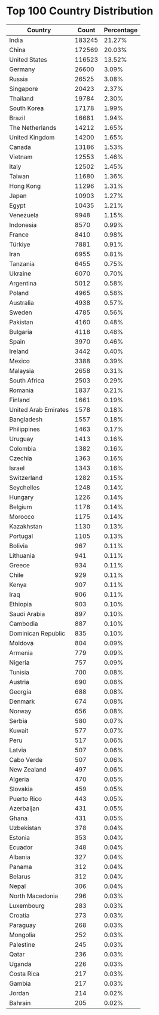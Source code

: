 # Top 100 Country Distribution
| Country | Count | Percentage |
|----|----|----|
| India | 183245 | 21.27% |
| China | 172569 | 20.03% |
| United States | 116523 | 13.52% |
| Germany | 26600 | 3.09% |
| Russia | 26525 | 3.08% |
| Singapore | 20423 | 2.37% |
| Thailand | 19784 | 2.30% |
| South Korea | 17178 | 1.99% |
| Brazil | 16681 | 1.94% |
| The Netherlands | 14212 | 1.65% |
| United Kingdom | 14200 | 1.65% |
| Canada | 13186 | 1.53% |
| Vietnam | 12553 | 1.46% |
| Italy | 12502 | 1.45% |
| Taiwan | 11680 | 1.36% |
| Hong Kong | 11296 | 1.31% |
| Japan | 10903 | 1.27% |
| Egypt | 10435 | 1.21% |
| Venezuela | 9948 | 1.15% |
| Indonesia | 8570 | 0.99% |
| France | 8410 | 0.98% |
| Türkiye | 7881 | 0.91% |
| Iran | 6955 | 0.81% |
| Tanzania | 6455 | 0.75% |
| Ukraine | 6070 | 0.70% |
| Argentina | 5012 | 0.58% |
| Poland | 4965 | 0.58% |
| Australia | 4938 | 0.57% |
| Sweden | 4785 | 0.56% |
| Pakistan | 4160 | 0.48% |
| Bulgaria | 4118 | 0.48% |
| Spain | 3970 | 0.46% |
| Ireland | 3442 | 0.40% |
| Mexico | 3388 | 0.39% |
| Malaysia | 2658 | 0.31% |
| South Africa | 2503 | 0.29% |
| Romania | 1837 | 0.21% |
| Finland | 1661 | 0.19% |
| United Arab Emirates | 1578 | 0.18% |
| Bangladesh | 1557 | 0.18% |
| Philippines | 1463 | 0.17% |
| Uruguay | 1413 | 0.16% |
| Colombia | 1382 | 0.16% |
| Czechia | 1363 | 0.16% |
| Israel | 1343 | 0.16% |
| Switzerland | 1282 | 0.15% |
| Seychelles | 1248 | 0.14% |
| Hungary | 1226 | 0.14% |
| Belgium | 1178 | 0.14% |
| Morocco | 1175 | 0.14% |
| Kazakhstan | 1130 | 0.13% |
| Portugal | 1105 | 0.13% |
| Bolivia | 967 | 0.11% |
| Lithuania | 941 | 0.11% |
| Greece | 934 | 0.11% |
| Chile | 929 | 0.11% |
| Kenya | 907 | 0.11% |
| Iraq | 906 | 0.11% |
| Ethiopia | 903 | 0.10% |
| Saudi Arabia | 897 | 0.10% |
| Cambodia | 887 | 0.10% |
| Dominican Republic | 835 | 0.10% |
| Moldova | 804 | 0.09% |
| Armenia | 779 | 0.09% |
| Nigeria | 757 | 0.09% |
| Tunisia | 700 | 0.08% |
| Austria | 690 | 0.08% |
| Georgia | 688 | 0.08% |
| Denmark | 674 | 0.08% |
| Norway | 656 | 0.08% |
| Serbia | 580 | 0.07% |
| Kuwait | 577 | 0.07% |
| Peru | 517 | 0.06% |
| Latvia | 507 | 0.06% |
| Cabo Verde | 507 | 0.06% |
| New Zealand | 497 | 0.06% |
| Algeria | 470 | 0.05% |
| Slovakia | 459 | 0.05% |
| Puerto Rico | 443 | 0.05% |
| Azerbaijan | 431 | 0.05% |
| Ghana | 431 | 0.05% |
| Uzbekistan | 378 | 0.04% |
| Estonia | 353 | 0.04% |
| Ecuador | 348 | 0.04% |
| Albania | 327 | 0.04% |
| Panama | 312 | 0.04% |
| Belarus | 312 | 0.04% |
| Nepal | 306 | 0.04% |
| North Macedonia | 296 | 0.03% |
| Luxembourg | 283 | 0.03% |
| Croatia | 273 | 0.03% |
| Paraguay | 268 | 0.03% |
| Mongolia | 252 | 0.03% |
| Palestine | 245 | 0.03% |
| Qatar | 236 | 0.03% |
| Uganda | 226 | 0.03% |
| Costa Rica | 217 | 0.03% |
| Gambia | 217 | 0.03% |
| Jordan | 214 | 0.02% |
| Bahrain | 205 | 0.02% |
